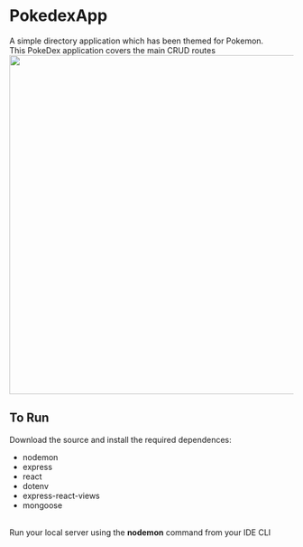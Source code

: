 # PokedexApp

A simple directory application which has been themed for Pokemon.<br>
This PokeDex application covers the main CRUD routes<br>
<img src="https://i.gyazo.com/05abe9c0d9676ba84104396afc8857a4.png" width="600px">
<br>
<h2>To Run</h2>
Download the source and install the required dependences:<br>
<ul>
<li>nodemon</li>
<li>express</li>
<li>react</li>
<li>dotenv</li>
<li>express-react-views</li>
<li>mongoose</li>
</ul>
<br>
Run your local server using the <b>nodemon</b> command from your IDE CLI
